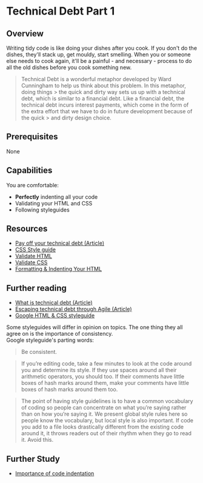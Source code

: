 # Technical Debt Part 1

## Overview
Writing tidy code is like doing your dishes after you cook. If you don't do the dishes, they'll stack up, get mouldy, start smelling. When you or someone else needs to cook again, it'll be a painful - and necessary - process to do all the old dishes before you cook something new.  

> Technical Debt is a wonderful metaphor developed by Ward Cunningham to help us think about this problem. In this metaphor, doing things > the quick and dirty way sets us up with a technical debt, which is similar to a financial debt. Like a financial debt, the technical 
> debt incurs interest payments, which come in the form of the extra effort that we have to do in future development because of the quick > and dirty design choice. 

## Prerequisites
None

## Capabilities
You are comfortable:

- **Perfectly** indenting all your code
- Validating your HTML and CSS
- Following styleguides

## Resources
- [Pay off your technical debt (Article)](http://blog.codinghorror.com/paying-down-your-technical-debt/)
- [CSS Style guide](/resources/css-style-GUIDELINES)
- [Validate HTML](/resources/html-validation-TUTORIAL)
- [Validate CSS](https://jigsaw.w3.org/css-validator/)
- [Formatting & Indenting Your HTML](resources/html-formatting-ARTICLE)  

## Further reading 
- [What is technical debt (Article)](https://medium.com/@joaomilho/festina-lente-e29070811b84#.7jprx1cdr)
- [Escaping technical debt through Agile (Article)](https://www.atlassian.com/agile/technical-debt/)
- [Google HTML & CSS styleguide](resources/html-css-google-styleguide-ARTICLE)

Some styleguides will differ in opinion on topics. The one thing they all agree on is the importance of consistency.  
Google styleguide's parting words:
>Be consistent.

>If you’re editing code, take a few minutes to look at the code around you and determine its style. If they use spaces around all their arithmetic operators, you should too. If their comments have little boxes of hash marks around them, make your comments have little boxes of hash marks around them too.

>The point of having style guidelines is to have a common vocabulary of coding so people can concentrate on what you’re saying rather than on how you’re saying it. We present global style rules here so people know the vocabulary, but local style is also important. If code you add to a file looks drastically different from the existing code around it, it throws readers out of their rhythm when they go to read it. Avoid this.


## Further Study

- [Importance of code indentation](http://mrbool.com/importance-of-code-indentation/29079)


